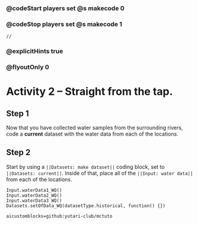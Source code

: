 ### @codeStart players set @s makecode 0
### @codeStop players set @s makecode 1

```template
//
```

### @explicitHints true
### @flyoutOnly 0

# Activity 2 – Straight from the tap.

## Step 1
Now that you have collected water samples from the surrounding rivers, code a **current** dataset with the water data from each of the locations.

## Step 2 
Start by using a `||Datasets: make dataset||` coding block, set to `||Datasets: current||`. Inside of that, place all of the `||Input: water data||`
from each of the locations. 

```ghost
Input.waterData1_WQ()
Input.waterData2_WQ()
Input.waterData3_WQ()
Datasets.setOfData_WQ(datasetType.historical, function() {})
```

```package
aicustomblocks=github:yutari-club/mctuto
```